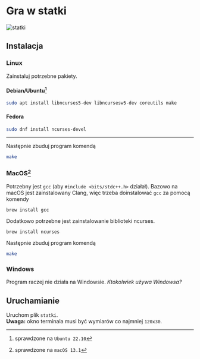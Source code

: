 # Gra w statki

![statki](https://user-images.githubusercontent.com/21148090/214297674-cd8cdc91-45ad-4193-b7e0-24ce0d3e65b9.gif)

## Instalacja
### Linux
Zainstaluj potrzebne pakiety.
#### Debian/Ubuntu[^1]
```bash
sudo apt install libncurses5-dev libncursesw5-dev coreutils make
```
[^1]: sprawdzone na `Ubuntu 22.10`
#### Fedora
```bash
sudo dnf install ncurses-devel
```

---

Następnie zbuduj program komendą
```bash
make
```


### MacOS[^2]
Potrzebny jest `gcc` (aby `#include <bits/stdc++.h>` działał). Bazowo na macOS jest zainstalowany Clang, więc trzeba doinstalować `gcc` za pomocą komendy 
```
brew install gcc
```
Dodatkowo potrzebne jest zainstalowanie biblioteki ncurses. 
```
brew install ncurses
```

Następnie zbuduj program komendą
```bash
make
```
[^2]: sprawdzone na `macOS 13.1`

### Windows
Program raczej nie działa na Windowsie. *Ktokolwiek używa Windowsa?*

## Uruchamianie

Uruchom plik `statki`.  
**Uwaga:** okno terminala musi być wymiarów co najmniej `120x30`.
